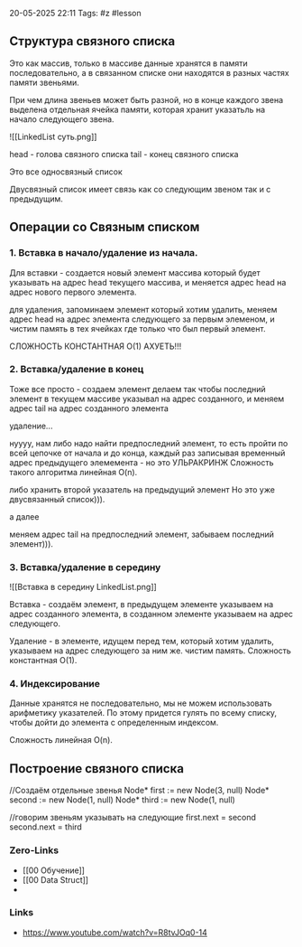 20-05-2025 22:11
Tags: #z #lesson 
## Структура связного списка

Это как массив, только в массиве данные хранятся в памяти последовательно, а в связанном списке они находятся в разных частях памяти звеньями. 

При чем длина звеньев может быть разной, но в конце каждого звена выделена отдельная ячейка памяти, которая хранит указатьль на начало следующего звена.

![[LinkedList суть.png]]

head - голова связного списка
tail - конец связного списка

Это все односвязный список

Двусвязный список имеет связь как со следующим звеном так и с предыдущим.

## Операции со Связным списком

### 1. Вставка в начало/удаление из начала.

Для вставки - создается новый элемент массива который будет указывать на адрес head текущего массива, и меняется адрес head на адрес нового первого элемента.

для удаления, запоминаем элемент который хотим удалить, меняем адрес head на адрес элемента следующего за первым элеменом, и чистим память в тех ячейках где только что был первый элемент.

СЛОЖНОСТЬ КОНСТАНТНАЯ O(1) АХУЕТЬ!!!

### 2. Вставка/удаление в конец

Тоже все просто - создаем элемент делаем так чтобы последний элемент в текущем массиве указывал на адрес созданного, и меняем адрес tail на адрес созданного элемента

удаление...

нуууу, нам либо надо найти предпоследний элемент, то есть пройти по всей цепочке от начала и до конца, каждый раз записывая временный адрес предыдущего элемемента - но это УЛЬРАКРИНЖ
Сложность такого алгоритма линейная O(n).

либо хранить второй указатель на предыдущий элемент Но это уже двусвязанный список))).

а далее

меняем адрес tail на предпоследний элемент, забываем последний элемент))).

### 3. Вставка/удаление в середину

![[Вставка в середину LinkedList.png]]

Вставка - создаём элемент, в предыдущем элементе указываем на адрес созданного элемента, в созданном элементе  указываем на адрес следующего.

Удаление - в элементе, идущем перед тем, который хотим удалить, указываем на адрес следующего за ним же. чистим память.
Сложность константная O(1).
### 4. Индексирование

Данные хранятся не последовательно, мы не можем использовать арифметику указателей.
По этому придется гулять по всему списку, чтобы дойти до элемента с определенным индексом.

Сложность линейная O(n).

## Построение связного списка

//Создаём отдельные звенья
Node* first := new Node(3, null) 
Node* second := new Node(1, null)
Node* third := new Node(1, null)

//говорим звеньям указывать на следующие 
first.next = second 
second.next = third
### Zero-Links
- [[00 Обучение]]
- [[00 Data Struct]]
- 


### Links
- https://www.youtube.com/watch?v=R8tvJOq0-14

